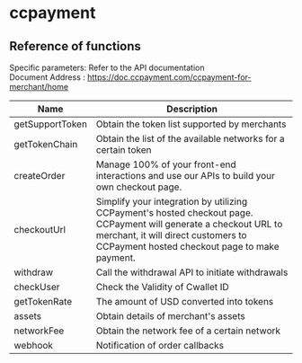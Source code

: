 # ccpayment
## Reference of functions
Specific parameters: Refer to the API documentation<br>
Document Address : https://doc.ccpayment.com/ccpayment-for-merchant/home



| Name            | Description                                                                                                                                                                                                |
|-----------------|------------------------------------------------------------------------------------------------------------------------------------------------------------------------------------------------------------|
| getSupportToken | Obtain the token list supported by merchants                                                                                                                                                               |
| getTokenChain   | Obtain the list of the available networks for a certain token                                                                                                                                              |
| createOrder     | Manage 100% of your front-end interactions and use our APIs to build your own checkout page.                                                                                                               |
| checkoutUrl     | Simplify your integration by utilizing CCPayment's hosted checkout page. CCPayment will generate a checkout URL to merchant, it will direct customers to CCPayment hosted checkout page to make payment.   |
| withdraw        | Call the withdrawal API to initiate withdrawals                                                                                                                                                            |
| checkUser       | Check the Validity of Cwallet ID                                                                                                                                                                           |
| getTokenRate    | The amount of USD converted into tokens                                                                                                                                                                    |
| assets          | Obtain details of merchant's assets                                                                                                                                                                        |
| networkFee      | Obtain the network fee of a certain network                                                                                                                                                                |
| webhook         | Notification of order callbacks                                                                                                                                                                            |
